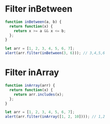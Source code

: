 
# Filter inBetween

```js run
function inBetween(a, b) {
  return function(x) {
    return x >= a && x <= b;
  };
}

let arr = [1, 2, 3, 4, 5, 6, 7];
alert(arr.filter(inBetween(3, 6))); // 3,4,5,6
```

# Filter inArray

```js run demo
function inArray(arr) {
  return function(x) {
    return arr.includes(x);
  };
}

let arr = [1, 2, 3, 4, 5, 6, 7];
alert(arr.filter(inArray([1, 2, 10]))); // 1,2
```
